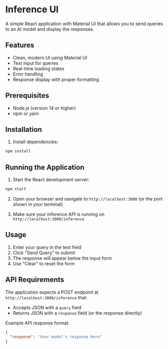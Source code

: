 # Inference UI

A simple React application with Material UI that allows you to send queries to an AI model and display the responses.

## Features

- Clean, modern UI using Material UI
- Text input for queries
- Real-time loading states
- Error handling
- Response display with proper formatting

## Prerequisites

- Node.js (version 14 or higher)
- npm or yarn

## Installation

1. Install dependencies:
```bash
npm install
```

## Running the Application

1. Start the React development server:
```bash
npm start
```

2. Open your browser and navigate to `http://localhost:3000` (or the port shown in your terminal)

3. Make sure your inference API is running on `http://localhost:3000/inference`

## Usage

1. Enter your query in the text field
2. Click "Send Query" to submit
3. The response will appear below the input form
4. Use "Clear" to reset the form

## API Requirements

The application expects a POST endpoint at `http://localhost:3000/inference` that:
- Accepts JSON with a `query` field
- Returns JSON with a `response` field (or the response directly)

Example API response format:
```json
{
  "response": "Your model's response here"
}
``` 